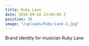 ```yaml
---
title: Ruby Lane
date: 2016-09-28 23:04:00 Z
position: 30
image: "/uploads/Ruby-Lane-1.jpg"
---
```


Brand identity for musician Ruby Lane